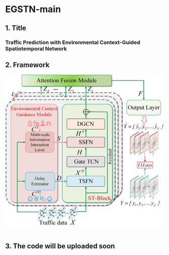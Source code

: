 # EGSTN-main

## 1. Title

### Traffic Prediction with Environmental Context-Guided Spatiotemporal Network

## 2. Framework
![image](Framework.png)            

## 3. The code will be uploaded soon







